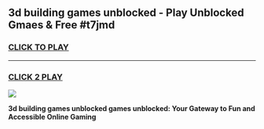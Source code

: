 
## 3d building games unblocked - Play Unblocked Gmaes & Free #t7jmd
<h3>
<a href="https://news.freeplayer.one?title=3d_building_games_unblocked&ref=26F">CLICK TO PLAY</a></h3>
<hr>

<h3>
<a href="https://news.freeplayer.one?title=3d_building_games_unblocked&ref=26F">CLICK 2 PLAY</a>
  
</h3>

<a href="https://news.freeplayer.one?title=3d_building_games_unblocked&ref=26F/"><img src="https://clearcache.store/games.png"></a>


**3d building games unblocked games unblocked: Your Gateway to Fun and Accessible Online Gaming**
